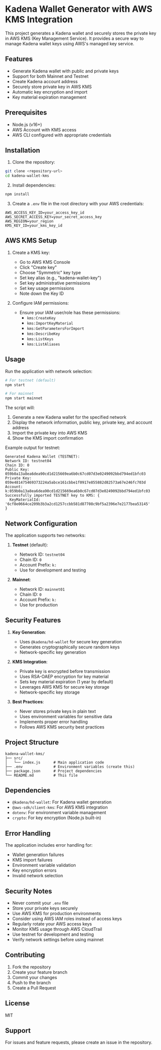 # Kadena Wallet Generator with AWS KMS Integration

This project generates a Kadena wallet and securely stores the private key in AWS KMS (Key Management Service). It provides a secure way to manage Kadena wallet keys using AWS's managed key service.

## Features

- Generate Kadena wallet with public and private keys
- Support for both Mainnet and Testnet
- Create Kadena account address
- Securely store private key in AWS KMS
- Automatic key encryption and import
- Key material expiration management

## Prerequisites

- Node.js (v16+)
- AWS Account with KMS access
- AWS CLI configured with appropriate credentials

## Installation

1. Clone the repository:
```bash
git clone <repository-url>
cd kadena-wallet-kms
```

2. Install dependencies:
```bash
npm install
```

3. Create a `.env` file in the root directory with your AWS credentials:
```
AWS_ACCESS_KEY_ID=your_access_key_id
AWS_SECRET_ACCESS_KEY=your_secret_access_key
AWS_REGION=your_region
KMS_KEY_ID=your_kms_key_id
```

## AWS KMS Setup

1. Create a KMS key:
   - Go to AWS KMS Console
   - Click "Create key"
   - Choose "Symmetric" key type
   - Set key alias (e.g., "kadena-wallet-key")
   - Set key administrative permissions
   - Set key usage permissions
   - Note down the Key ID

2. Configure IAM permissions:
   - Ensure your IAM user/role has these permissions:
     - `kms:CreateKey`
     - `kms:ImportKeyMaterial`
     - `kms:GetParametersForImport`
     - `kms:DescribeKey`
     - `kms:ListKeys`
     - `kms:ListAliases`

## Usage

Run the application with network selection:

```bash
# For testnet (default)
npm start

# For mainnet
npm start mainnet
```

The script will:
1. Generate a new Kadena wallet for the specified network
2. Display the network information, public key, private key, and account address
3. Import the private key into AWS KMS
4. Show the KMS import confirmation

Example output for testnet:
```
Generated Kadena Wallet (TESTNET):
Network ID: testnet04
Chain ID: 0
Public Key: 059b0a13a8ea6dea90cd1d215669ea6b0c67cd07d3e0249092bbd794ed1bfc03
Private Key: 059e481475469373224a5abce161cbbe1f0917e855882d82573a67e246fc703d
Account: k:059b0a13a8ea6dea90cd1d215669ea6b0c67cd07d3e0249092bbd794ed1bfc03
Successfully imported TESTNET key to KMS: {
  KeyMaterialId: '6cf8e0664ce209b3b3a2cd1257ccbb581d87708c9bf5a2396e7e2177bea53145'
}
```

## Network Configuration

The application supports two networks:

1. **Testnet** (default):
   - Network ID: `testnet04`
   - Chain ID: `0`
   - Account Prefix: `k:`
   - Use for development and testing

2. **Mainnet**:
   - Network ID: `mainnet01`
   - Chain ID: `0`
   - Account Prefix: `k:`
   - Use for production

## Security Features

1. **Key Generation**:
   - Uses `@kadena/hd-wallet` for secure key generation
   - Generates cryptographically secure random keys
   - Network-specific key generation

2. **KMS Integration**:
   - Private key is encrypted before transmission
   - Uses RSA-OAEP encryption for key material
   - Sets key material expiration (1 year by default)
   - Leverages AWS KMS for secure key storage
   - Network-specific key storage

3. **Best Practices**:
   - Never stores private keys in plain text
   - Uses environment variables for sensitive data
   - Implements proper error handling
   - Follows AWS KMS security best practices

## Project Structure

```
kadena-wallet-kms/
├── src/
│   └── index.js      # Main application code
├── .env              # Environment variables (create this)
├── package.json      # Project dependencies
└── README.md         # This file
```

## Dependencies

- `@kadena/hd-wallet`: For Kadena wallet generation
- `@aws-sdk/client-kms`: For AWS KMS integration
- `dotenv`: For environment variable management
- `crypto`: For key encryption (Node.js built-in)

## Error Handling

The application includes error handling for:
- Wallet generation failures
- KMS import failures
- Environment variable validation
- Key encryption errors
- Invalid network selection

## Security Notes

- Never commit your `.env` file
- Store your private keys securely
- Use AWS KMS for production environments
- Consider using AWS IAM roles instead of access keys
- Regularly rotate your AWS access keys
- Monitor KMS usage through AWS CloudTrail
- Use testnet for development and testing
- Verify network settings before using mainnet

## Contributing

1. Fork the repository
2. Create your feature branch
3. Commit your changes
4. Push to the branch
5. Create a Pull Request

## License

MIT

## Support

For issues and feature requests, please create an issue in the repository. 